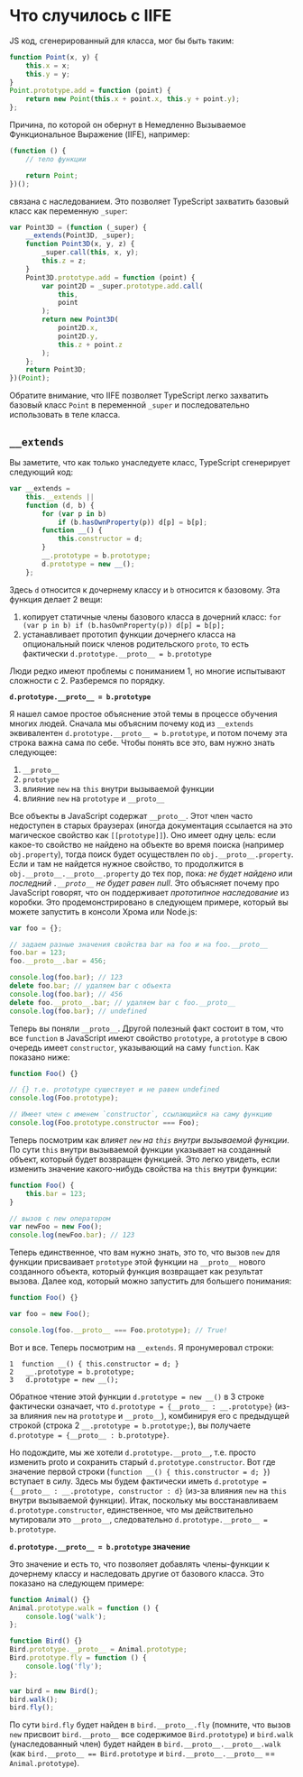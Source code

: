 # Что случилось с IIFE

JS код, сгенерированный для класса, мог бы быть таким:

```ts
function Point(x, y) {
    this.x = x;
    this.y = y;
}
Point.prototype.add = function (point) {
    return new Point(this.x + point.x, this.y + point.y);
};
```

Причина, по которой он обернут в Немедленно Вызываемое Функциональное Выражение (IIFE), например:

```ts
(function () {
    // тело функции

    return Point;
})();
```

связана с наследованием. Это позволяет TypeScript захватить базовый класс как переменную `_super`:

```ts
var Point3D = (function (_super) {
    __extends(Point3D, _super);
    function Point3D(x, y, z) {
        _super.call(this, x, y);
        this.z = z;
    }
    Point3D.prototype.add = function (point) {
        var point2D = _super.prototype.add.call(
            this,
            point
        );
        return new Point3D(
            point2D.x,
            point2D.y,
            this.z + point.z
        );
    };
    return Point3D;
})(Point);
```

Обратите внимание, что IIFE позволяет TypeScript легко захватить базовый класс `Point` в переменной `_super` и последовательно использовать в теле класса.

## `__extends`

Вы заметите, что как только унаследуете класс, TypeScript сгенерирует следующий код:

```ts
var __extends =
    this.__extends ||
    function (d, b) {
        for (var p in b)
            if (b.hasOwnProperty(p)) d[p] = b[p];
        function __() {
            this.constructor = d;
        }
        __.prototype = b.prototype;
        d.prototype = new __();
    };
```

Здесь `d` относится к дочернему классу и `b` относится к базовому. Эта функция делает 2 вещи:

1. копирует статичные члены базового класса в дочерний класс: `for (var p in b) if (b.hasOwnProperty(p)) d[p] = b[p];`
1. устанавливает прототип функции дочернего класса на опциональный поиск членов родительского `proto`, то есть фактически `d.prototype.__proto__ = b.prototype`

Люди редко имеют проблемы с пониманием 1, но многие испытывают сложности с 2. Разберемся по порядку.

**`d.prototype.__proto__ = b.prototype`**

Я нашел самое простое объяснение этой темы в процессе обучения многих людей. Сначала мы объясним почему код из `__extends` эквивалентен `d.prototype.__proto__ = b.prototype`, и потом почему эта строка важна сама по себе. Чтобы понять все это, вам нужно знать следующее:

1. `__proto__`
1. `prototype`
1. влияние `new` на `this` внутри вызываемой функции
1. влияние `new` на `prototype` и `__proto__`

Все объекты в JavaScript содержат `__proto__`. Этот член часто недоступен в старых браузерах (иногда документация ссылается на это магическое свойство как `[[prototype]]`). Оно имеет одну цель: если какое-то свойство не найдено на объекте во время поиска (например `obj.property`), тогда поиск будет осуществлен по `obj.__proto__.property`. Если и там не найдется нужное свойство, то продолжится в `obj.__proto__.__proto__.property` до тех пор, пока: _не будет найдено_ или _последний `.__proto__` не будет равен null_. Это объясняет почему про JavaScript говорят, что он поддерживает _прототипное наследование_ из коробки. Это продемонстрировано в следующем примере, который вы можете запустить в консоли Хрома или Node.js:

```ts
var foo = {};

// задаем разные значения свойства bar на foo и на foo.__proto__
foo.bar = 123;
foo.__proto__.bar = 456;

console.log(foo.bar); // 123
delete foo.bar; // удаляем bar с объекта
console.log(foo.bar); // 456
delete foo.__proto__.bar; // удаляем bar c foo.__proto__
console.log(foo.bar); // undefined
```

Теперь вы поняли `__proto__`. Другой полезный факт состоит в том, что все `function` в JavaScript имеют свойство `prototype`, а `prototype` в свою очередь имеет `constructor`, указывающий на саму `function`. Как показано ниже:

```ts
function Foo() {}

// {} т.е. prototype существует и не равен undefined
console.log(Foo.prototype);

// Имеет член с именем `constructor`, ссылающийся на саму функцию
console.log(Foo.prototype.constructor === Foo);
```

Теперь посмотрим как _влияет `new` на `this` внутри вызываемой функции_. По сути `this` внутри вызываемой функции указывает на созданный объект, который будет возвращен функцией. Это легко увидеть, если изменить значение какого-нибудь свойства на `this` внутри функции:

```ts
function Foo() {
    this.bar = 123;
}

// вызов с new оператором
var newFoo = new Foo();
console.log(newFoo.bar); // 123
```

Теперь единственное, что вам нужно знать, это то, что вызов `new` для функции присваивает `prototype` этой функции на `__proto__` нового созданного объекта, который функция возвращает как результат вызова. Далее код, который можно запустить для большего понимания:

```ts
function Foo() {}

var foo = new Foo();

console.log(foo.__proto__ === Foo.prototype); // True!
```

Вот и все. Теперь посмотрим на `__extends`. Я пронумеровал строки:

```
1  function __() { this.constructor = d; }
2   __.prototype = b.prototype;
3   d.prototype = new __();
```

Обратное чтение этой функции `d.prototype = new __()` в 3 строке фактически означает, что `d.prototype = {__proto__ : __.prototype}` (из-за влияния `new` на `prototype` и `__proto__`), комбинируя его с предыдущей строкой (строка 2 `__.prototype = b.prototype;`), вы получаете `d.prototype = {__proto__ : b.prototype}`.

Но подождите, мы же хотели `d.prototype.__proto__`, т.е. просто изменить proto и сохранить старый `d.prototype.constructor`. Вот где значение первой строки (`function __() { this.constructor = d; }`) вступает в силу. Здесь мы будем фактически иметь `d.prototype = {__proto__ : __.prototype, constructor : d}` (из-за влияния `new` на `this` внутри вызываемой функции). Итак, поскольку мы восстанавливаем `d.prototype.constructor`, единственное, что мы действительно мутировали это `__proto__`, следовательно `d.prototype.__proto__ = b.prototype`.

**`d.prototype.__proto__ = b.prototype` значение**

Это значение и есть то, что позволяет добавлять члены-функции к дочернему классу и наследовать другие от базового класса. Это показано на следующем примере:

```ts
function Animal() {}
Animal.prototype.walk = function () {
    console.log('walk');
};

function Bird() {}
Bird.prototype.__proto__ = Animal.prototype;
Bird.prototype.fly = function () {
    console.log('fly');
};

var bird = new Bird();
bird.walk();
bird.fly();
```

По сути `bird.fly` будет найден в `bird.__proto__.fly` (помните, что вызов `new` присвоит `bird.__proto__` все содержимое `Bird.prototype`) и `bird.walk` (унаследованный член) будет найден в `bird.__proto__.__proto__.walk` (как `bird.__proto__ == Bird.prototype` и `bird.__proto__.__proto__` == `Animal.prototype`).
